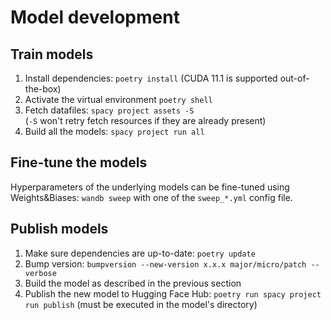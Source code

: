 # Model development

## Train models

1. Install dependencies: `poetry install` (CUDA 11.1 is supported out-of-the-box)
2. Activate the virtual environment `poetry shell`
3. Fetch datafiles: `spacy project assets -S` <br/>
   (`-S` won't retry fetch resources if they are already present)
4. Build all the models: `spacy project run all`

## Fine-tune the models

Hyperparameters of the underlying models can be fine-tuned using Weights&Biases: `wandb sweep` with one of the `sweep_*.yml` config file.

## Publish models

1. Make sure dependencies are up-to-date: `poetry update`
2. Bump version: `bumpversion --new-version x.x.x major/micro/patch --verbose`
3. Build the model as described in the previous section
4. Publish the new model to Hugging Face Hub: `poetry run spacy project run publish` (must be executed in the model's directory)
